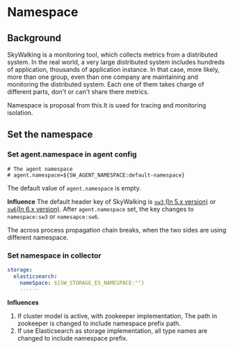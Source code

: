 # Namespace

## Background
SkyWalking is a monitoring tool, which collects metrics from a distributed system. In the real world, a very large distributed system
includes hundreds of application, thousands of application instance. In that case, more likely, more than one group, 
even than one company are maintaining and monitoring the distributed system. Each one of them takes charge of different parts,
don't or can't share there metrics.

Namespace is proposal from this.It is used for tracing and monitoring isolation.

## Set the namespace
### Set agent.namespace in agent config
```properties
# The agent namespace
# agent.namespace=${SW_AGENT_NAMESPACE:default-namespace}
``` 

The default value of `agent.namespace` is empty. 

**Influence**
The default header key of SkyWalking is [`sw3` (In 5.x version)](../../protocols/Skywalking-Cross-Process-Propagation-Headers-Protocol-v1.md) or [`sw6`(In 6.x version)](../../protocols/Skywalking-Cross-Process-Propagation-Headers-Protocol-v2.md).
After `agent.namespace` set, the key changes to `namespace:sw3` or `namesapce:sw6`.

The across process propagation chain breaks, when the two sides are using different namespace.

### Set namespace in collector
```yml
storage:
  elasticsearch:
    nameSpace: ${SW_STORAGE_ES_NAMESPACE:""}
    ······
```

**Influences**
1. If cluster model is active, with zookeeper implementation, The path in zookeeper is changed to include namespace prefix path.
1. If use Elasticsearch as storage implementation, all type names are changed to include namespace prefix.


